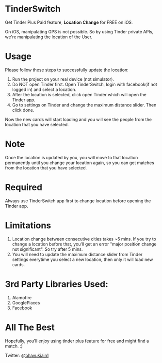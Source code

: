 # TinderSwitch
Get Tinder Plus Paid feature, **Location Change** for FREE on iOS. 

On iOS, manipulating GPS is not possible. So by using Tinder private APIs, we're manipulating the location of the User.

# Usage
Please follow these steps to successfully update the location:
1. Run the project on your real device (not simulator).
2. Do NOT open Tinder first. Open TinderSwitch, login with facebook(if not logged in) and select a location.
3. After the location is selected, click open Tinder which will open the Tinder app.
4. Go to settings on Tinder and change the maximum distance slider. Then click done. 

Now the new cards will start loading and you will see the people from the location that you have selected.
# Note
Once the location is updated by you, you will move to that location permanently until you change your location again, so you can get matches from the location that you have selected.

# Required
Always use TinderSwitch app first to change location before opening the Tinder app.

# Limitations
1. Location change between consecutive cities takes ~5 mins. If you try to change a location before that, you'll get an error "major position change not significant". So try after 5 mins.
2. You will need to update the maximum distance slider from Tinder settings everytime you select a new location, then only it will load new cards.

# 3rd Party Libraries Used:
1. Alamofire
2. GooglePlaces
3. Facebook

# All The Best
Hopefully, you'll enjoy using tinder plus feature for free and might find a match. :)

Twitter: [@bhavukjain1](http://twitter.com/bhavukjain1)
